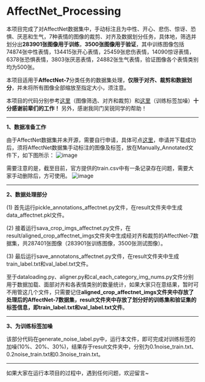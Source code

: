 # AffectNet_Processing
本项目完成了对AffectNet数据集中，手动标注且为中性、开心、悲伤、惊讶、恐惧、厌恶和生气，7种表情的图像的裁剪、对齐及数据划分任务，具体地，筛选并划分出**283901张图像用于训练**，**3500张图像用于验证**，其中训练图像包括74874张中性表情，134415张开心表情，25459张悲伤表情，14090惊讶表情，6378张恐惧表情，3803张厌恶表情，24882张生气表情，验证图像各个表情类别均为500张。

本项目适用于**AffectNet-7**分类任务的数据集处理，**仅限于对齐、裁剪和数据划分**，并未将所有图像全部缩放至指定大小，须注意。

本项目的代码分别参考[这里](https://github.com/PanosAntoniadis/emotion-gcn)（图像筛选、对齐和裁剪）和[这里](https://github.com/kaiwang960112/Self-Cure-Network)（训练标签加噪）**十分感谢前辈们的工作！** 另外，感谢我同门吴锐同学的帮助！

****
**1、数据准备工作**

由于AffectNet数据集并未开源，需要自行申请，具体可点[这里](http://mohammadmahoor.com/affectnet/)，申请并下载成功后，须将AffectNet数据集手动标注的图像及标签，放在Manually_Annotated文件下，如下图所示：
![image](https://github.com/coder-xinxiaohai/AffectNet_Processing/assets/73678229/02d293e6-565a-4364-8144-a8deeb6acc4f)

需要注意的是，截至目前，官方提供的train.csv中有一条记录存在问题，需要大家手动删除后，方可使用。
![image](https://github.com/coder-xinxiaohai/AffectNet-Processing/assets/73678229/180e31d0-648b-4606-827e-4440f8d324a4)

****
**2、数据处理部分**

(1) 首先运行pickle_annotations_affectnet.py文件，在result文件夹中生成data_affectnet.pkl文件。

(2) 接着运行sava_crop_imgs_affectnet.py文件，在result/aligned_crop_affectnet_imgs文件夹中生成经对齐和裁剪的AffectNet-7数据集，共287401张图像（283901张训练图像，3500张测试图像）。

(3) 最后运行save_annotatons_affectnet.py文件，在result文件夹中生成train_label.txt和val_label.txt文件。

至于dataloading.py、aligner.py和cal_each_category_img_nums.py文件分别用于数据加载、面部对齐和各表情类别的数量统计，如果大家只在意结果，暂时可不用管这几个文件，只需要记住**aligned_crop_affectnet_imgs文件夹中存放了处理后的AffectNet-7数据集，result文件夹中存放了划分好的训练集和验证集的标签信息，即train_label.txt和val_label.txt文件**。

****
**3、为训练标签加噪**

该部分代码在generate_noise_label.py中，运行本文件，即可完成对训练标签的加噪(10%、20%、30%)，结果存于result文件夹中，分别为0.1noise_train.txt、0.2noise_train.txt和0.3noise_train.txt。

****
如果大家在运行本项目的过程中，遇到任何问题，欢迎留言~

